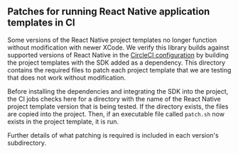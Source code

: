 ## Patches for running React Native application templates in CI

Some versions of the React Native project templates no longer function without modification with
newer XCode. We verify this library builds against supported versions of React Native in the
[CircleCI configuration](../.circleci/config.yml) by building the project templates with the SDK
added as a dependency. This directory contains the required files to patch each project template
that we are testing that does not work without modification.

Before installing the dependencies and integrating the SDK into the project, the CI jobs checks here
for a directory with the name of the React Native project template version that is being tested. If
the directory exists, the files are copied into the project. Then, if an executable file called
`patch.sh` now exists in the project template, it is run.

Further details of what patching is required is included in each version's subdirectory.
